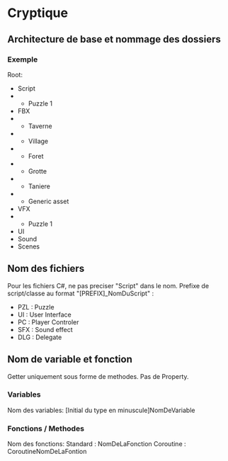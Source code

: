 # Cryptique

## Architecture de base et nommage des dossiers
### Exemple
Root:
- Script
- - Puzzle 1
- FBX
- - Taverne
- - Village
- - Foret
- - Grotte
- - Taniere
- - Generic asset
- VFX
- - Puzzle 1
- UI
- Sound
- Scenes

## Nom des fichiers
Pour les fichiers C#, ne pas preciser "Script" dans le nom.
Prefixe de script/classe au format "\[PREFIX\]_NomDuScript" :
- PZL : Puzzle
- UI : User Interface
- PC : Player Controler
- SFX : Sound effect
- DLG : Delegate

## Nom de variable et fonction

Getter uniquement sous forme de methodes. Pas de Property.

### Variables
Nom des variables:
\[Initial du type en minuscule\]NomDeVariable

### Fonctions / Methodes
Nom des fonctions:
Standard : NomDeLaFonction
Coroutine : CoroutineNomDeLaFontion